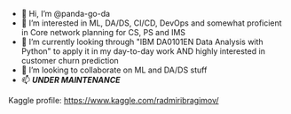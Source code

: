 - 👋 Hi, I’m @panda-go-da
- 👀 I’m interested in ML, DA/DS, CI/CD, DevOps and somewhat proficient in Core network planning for CS, PS and IMS
- 🌱 I’m currently looking through "IBM DA0101EN Data Analysis with Python" to apply it in my day-to-day work AND highly interested in customer churn prediction
- 💞️ I’m looking to collaborate on ML and DA/DS stuff
- 📫 ***UNDER MAINTENANCE***

Kaggle profile: 
https://www.kaggle.com/radmiribragimov/
<!---
panda-go-da/panda-go-da is a ✨ special ✨ repository because its `README.md` (this file) appears on your GitHub profile.
You can click the Preview link to take a look at your changes.
--->
